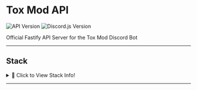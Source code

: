 # Tox Mod API

![API Version](https://img.shields.io/github/package-json/v/Tox-Mod/Tox-Mod-API?style=flat-square&logo=github&label=Version&color=%2334D058) ![Discord.js Version](https://img.shields.io/badge/Discord.js-v13.3.1-%2334d058?style=flat-square&logo=npm&logoColor=fff)

Official Fastify API Server for the Tox Mod Discord Bot

---

## Stack

<details>
<summary>👀 Click to View Stack Info!</summary>
<p align="center">
  <img src="https://img.shields.io/badge/Node.JS-0C0032?style=for-the-badge&logo=node.js" />
  <img src="https://img.shields.io/badge/Fastify-0C0032?style=for-the-badge&logo=Fastify" />
 </p>
</details>


---
